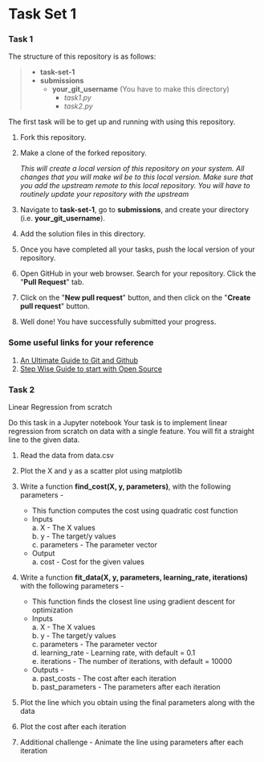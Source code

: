 # Task Set 1 

### Task 1

The structure of this repository is as follows: 
>- **task-set-1**
>  - **submissions** 
>    - **your_git_username** (You have to make this directory) 
>      - *task1.py*
>      - *task2.py*  

The first task will be to get up and running with using this repository. 

1. Fork this repository.
2. Make a clone of the forked repository.
   
   *This will create a local version of this repository on your system. All changes that you will make wil be to this local version. Make sure that you add the upstream remote to this local repository. You will have to routinely update your repository with the upstream*  
   
3. Navigate to **task-set-1**, go to **submissions**, and create your directory (i.e. **your_git_username**).
4. Add the solution files in this directory.
5. Once you have completed all your tasks, push the local version of your repository.
6. Open GitHub in your web browser. Search for your repository.  Click the "**Pull Request**" tab.
7. Click on the "**New pull request**" button, and then click on the "**Create pull request**" button. 
7. Well done! You have successfully submitted your progress.


### Some useful links for your reference 
1. [An Ultimate Guide to Git and Github](https://www.geeksforgeeks.org/ultimate-guide-git-github/) 
2. [Step Wise Guide to start with Open Source](https://www.geeksforgeeks.org/step-wise-guide-to-start-with-open-source/)
 

### Task 2 

Linear Regression from scratch  

Do this task in a Jupyter notebook
Your task is to implement linear regression from scratch on data with a single feature. You will fit a straight line to the given data. 

1. Read the data from data.csv   
2. Plot the X and y as a scatter plot using matplotlib   
3. Write a function **find_cost(X, y, parameters)**, with the following parameters -   
   - This function computes the cost using quadratic cost function   
   - Inputs   
      a. X - The X values   
      b. y - The target/y values   
      c. parameters - The parameter vector   
   - Output    
      a. cost - Cost for the given values   
      
4. Write a function **fit_data(X, y, parameters, learning_rate, iterations)** with the following parameters -  
   - This function finds the closest line using gradient descent for optimization   
   - Inputs    
      a. X - The X values   
      b. y - The target/y values    
      c. parameters - The parameter vector    
      d. learning_rate - Learning rate, with default = 0.1   
      e. iterations - The number of iterations, with default = 10000    
   - Outputs -    
      a. past_costs - The cost after each iteration    
      b. past_parameters - The parameters after each iteration    
      
5. Plot the line which you obtain using the final parameters along with the data    
6. Plot the cost after each iteration    
7. Additional challenge - Animate the line using parameters after each iteration    
